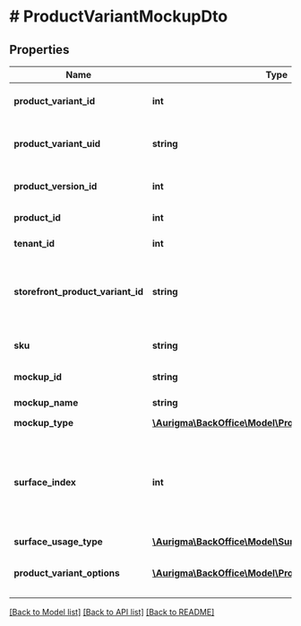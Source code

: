 # # ProductVariantMockupDto

## Properties

Name | Type | Description | Notes
------------ | ------------- | ------------- | -------------
**product_variant_id** | **int** | Product variant identifier. | [optional]
**product_variant_uid** | **string** | Product variant unique identifier. | [optional]
**product_version_id** | **int** | Product version identifier. | [optional]
**product_id** | **int** | Product identifier. | [optional]
**tenant_id** | **int** | Tenant identifier. | [optional]
**storefront_product_variant_id** | **string** | Product variant identifier in online store (usually SKU). | [optional]
**sku** | **string** | Product variant SKU. | [optional]
**mockup_id** | **string** | Mockup identifier. | [optional]
**mockup_name** | **string** | Mockup name. | [optional]
**mockup_type** | [**\Aurigma\BackOffice\Model\ProductVariantMockupType**](ProductVariantMockupType.md) |  | [optional]
**surface_index** | **int** | Surface index indicates a surface of a design to which mockup should be applied. | [optional]
**surface_usage_type** | [**\Aurigma\BackOffice\Model\SurfaceUsageType**](SurfaceUsageType.md) |  | [optional]
**product_variant_options** | [**\Aurigma\BackOffice\Model\ProductVariantOptionDto[]**](ProductVariantOptionDto.md) | A list of product variant options. | [optional]

[[Back to Model list]](../../README.md#models) [[Back to API list]](../../README.md#endpoints) [[Back to README]](../../README.md)
